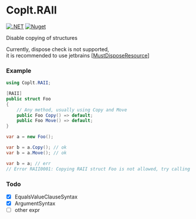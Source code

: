 # Coplt.RAII

[![.NET](https://github.com/2A5F/Coplt.RAII/actions/workflows/dotnet.yml/badge.svg)](https://github.com/2A5F/Coplt.RAII/actions/workflows/dotnet.yml)
[![Nuget](https://img.shields.io/nuget/v/Coplt.RAII)](https://www.nuget.org/packages/Coplt.RAII/)

Disable copying of structures

Currently, dispose check is not supported,  
it is recommended to use jetbrains [[MustDisposeResource](https://www.jetbrains.com/help/rider/Reference__Code_Annotation_Attributes.html#MustDisposeResourceAttribute)]

### Example

```csharp
using Coplt.RAII;

[RAII]
public struct Foo
{
    // Any method, usually using Copy and Move
    public Foo Copy() => default;
    public Foo Move() => default;
}

var a = new Foo();

var b = a.Copy(); // ok
var b = a.Move(); // ok

var b = a; // err
// Error RAII0001: Copying RAII struct Foo is not allowed, try calling a method that returns Foo to get a copy
```

### Todo
- [x] EqualsValueClauseSyntax
- [x] ArgumentSyntax
- [ ] other expr
